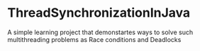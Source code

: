 # ThreadSynchronizationInJava
A simple learning project that demonstartes ways to solve such multithreading problems as Race conditions and Deadlocks
